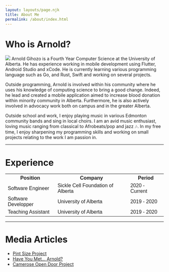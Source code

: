 ```yaml
---
layout: layouts/page.njk
title: About Me
permalink: /about/index.html
---
```


# Who is Arnold?
![](/images/arnoldwebsitePic.jpeg) Arnold Gihozo is a Fourth Year Computer Science at the University of Alberta. He has experience working in mobile development using Flutter, Android Studio and xCode. He is currently
learning various programming language such as Go, and Rust, Swift and working on several projects. 

Outside programming, Arnold is involved within his community where he uses his knowledge of computing science to bring a good change. Indeed, he lead and created a mobile application
aimed to increase blood donation within minority community in Alberta. Furthermore, he is also actively involved in advocacy work both on campus and in the greater Alberta.

Outside school and work, I enjoy playing music in various Edmonton community bands and sing in local choirs. I am an avid music enthusiast, loving music ranging from classical to Afrobeats/pop and jazz 🎶. In my free time, I enjoy sharpening my programming skills and working on small projects relating to the work I am passion in.

- - -

<html>
<head>
<style>
table {
  font-family: arial, sans-serif;
  border-collapse: collapse;
  width: 100%;
}

td, th {
  border: 1px solid #dddddd;
  text-align: left;
  padding: 8px;
}

tr:nth-child(even) {
  background-color: #dddddd;
}
</style>
</head>
<body>

<h1>Experience</h1>

<table>
  <tr>
    <th>Position</th>
    <th>Company</th>
    <th>Period</th>
  </tr>
  <tr>
    <td>Software Engineer</td>
    <td>Sickle Cell Foundation of Alberta</td>
    <td>2020 - Current</td>
  </tr>
  <tr>
    <td>Software Developper</td>
    <td>University of Alberta</td>
    <td>2019 - 2020</td>
  </tr>
  <tr>
    <td>Teaching Assistant</td>
    <td>University of Alberta</td>
    <td>2019 - 2020</td>
  </tr>
</table>

</body>
</html>



- - -

# Media Articles
- [Pint Size Project](https://vimeo.com/474012684/decd00ec5d)
- [Have You Met... Arnold?](https://medium.com/youalberta/have-you-met-arnold-c9734f219dae)
- [Camerose Open Door Project](https://issuu.com/uofa_augustana/docs/2020_r2c_2020-06-18/s/10755258)

